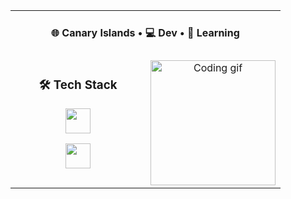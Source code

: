 <table align="center" border="0" cellspacing="0" cellpadding="10">
  <!-- Caja de arriba -->
  <tr>
    <td colspan="2" valign="center" align="center">
      <h4>🌐 Canary Islands • 💻 Dev • 🌱 Learning</h4>
    </td>
  </tr>

  <!-- Caja del medio -->
  <tr>
    <!-- Columna izquierda: tech stack -->
    <td valign="top" align="center" width="50%">
      <h3>🛠️ Tech Stack</h3>
      <p>
        <img src="https://skillicons.dev/icons?i=js,ts,py,cpp,html,css" height="40"/>
      </p>
      <p>
        <img src="https://skillicons.dev/icons?i=rust,tailwind,bash,figma,astro,git" height="40"/>
      </p>
    </td>
    <!-- Columna derecha: imagen -->
    <td valign="middle" align="center" width="50%">
      <img src="https://i.pinimg.com/originals/35/49/be/3549beaae0ba185e62d53e57144caa0d.gif" height="200" alt="Coding gif"/>
    </td>
  </tr>
</table>
